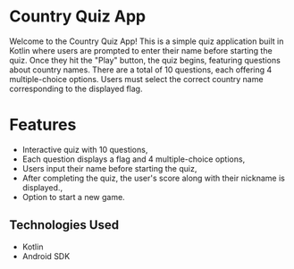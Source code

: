 # Country Quiz App

Welcome to the Country Quiz App! This is a simple quiz application built in Kotlin where users are prompted to enter their name before starting the quiz. Once they hit the "Play" button, the quiz begins, featuring questions about country names. There are a total of 10 questions, each offering 4 multiple-choice options. Users must select the correct country name corresponding to the displayed flag.

# Features
- Interactive quiz with 10 questions, </br>
- Each question displays a flag and 4 multiple-choice options,  </br>
- Users input their name before starting the quiz,  </br>
- After completing the quiz, the user's score along with their nickname is displayed.,  </br>
- Option to start a new game.  </br>

## Technologies Used
- Kotlin
- Android SDK
